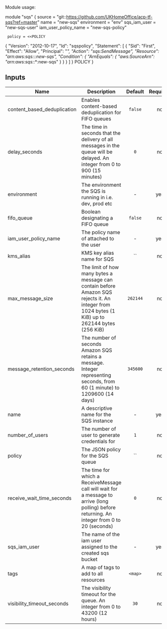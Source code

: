 Module usage:

   module "sqs" {
     source               = "git::https://github.com/UKHomeOffice/acp-tf-sqs?ref=master"
     name                 = "new-sqs"
     environment          = "env"
     sqs_iam_user         = "new-sqs-user"
     iam_user_policy_name = "new-sqs-policy"

     policy = <<POLICY
   {
     "Version": "2012-10-17",
     "Id": "sqspolicy",
     "Statement": [
       {
         "Sid": "First",
         "Effect": "Allow",
         "Principal": "*",
         "Action": "sqs:SendMessage",
         "Resource": "arn:aws:sqs:*:*:new-sqs",
         "Condition": {
           "ArnEquals": {
             "aws:SourceArn": "arn:aws:sqs:*:*:new-sqs"
           }
         }
       }
     ]
   }
   POLICY
   }


## Inputs

| Name | Description | Default | Required |
|------|-------------|:-----:|:-----:|
| content_based_deduplication | Enables content-based deduplication for FIFO queues | `false` | no |
| delay_seconds | The time in seconds that the delivery of all messages in the queue will be delayed. An integer from 0 to 900 (15 minutes) | `0` | no |
| environment | The environment the SQS is running in i.e. dev, prod etc | - | yes |
| fifo_queue | Boolean designating a FIFO queue | `false` | no |
| iam_user_policy_name | The policy name of attached to the user | - | yes |
| kms_alias | KMS key alias name for SQS | `` | no |
| max_message_size | The limit of how many bytes a message can contain before Amazon SQS rejects it. An integer from 1024 bytes (1 KiB) up to 262144 bytes (256 KiB) | `262144` | no |
| message_retention_seconds | The number of seconds Amazon SQS retains a message. Integer representing seconds, from 60 (1 minute) to 1209600 (14 days) | `345600` | no |
| name | A descriptive name for the SQS instance | - | yes |
| number_of_users | The number of user to generate credentials for | `1` | no |
| policy | The JSON policy for the SQS queue | `` | no |
| receive_wait_time_seconds | The time for which a ReceiveMessage call will wait for a message to arrive (long polling) before returning. An integer from 0 to 20 (seconds) | `0` | no |
| sqs_iam_user | The name of the iam user assigned to the created sqs bucket | - | yes |
| tags | A map of tags to add to all resources | `<map>` | no |
| visibility_timeout_seconds | The visibility timeout for the queue. An integer from 0 to 43200 (12 hours) | `30` | no |

